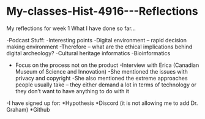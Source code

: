 # My-classes-Hist-4916---Reflections
My reflections for week 1 
What I have done so far…

-Podcast Stuff:
-Interesting points
-Digital environment – rapid decision making environment 
-Therefore – what are the ethical implications behind digital archeology?
-Cultural heritage informatics
-Bioinformatics
- Focus on the process not on the product
-Interview with Erica (Canadian Museum of Science and Innovation)
-She mentioned the issues with privacy and copyright
-She also mentioned the extreme approaches people usually take – they either demand a lot in terms of technology or they don’t want to have anything to do with it

-I have signed up for:
*Hypothesis 
*Discord (it is not allowing me to add Dr. Graham)
*Github
